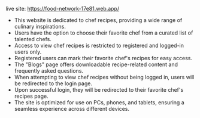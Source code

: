 live site: https://food-network-17e81.web.app/

* This website is dedicated to chef recipes, providing a wide range of culinary inspirations.
* Users have the option to choose their favorite chef from a curated list of talented chefs.
* Access to view chef recipes is restricted to registered and logged-in users only.
* Registered users can mark their favorite chef's recipes for easy access.
* The "Blogs" page offers downloadable recipe-related content and frequently asked questions.
* When attempting to view chef recipes without being logged in, users will be redirected to the login page. 
* Upon successful login, they will be redirected to their favorite chef's recipes page.
* The site is optimized for use on PCs, phones, and tablets, ensuring a seamless experience across different devices.